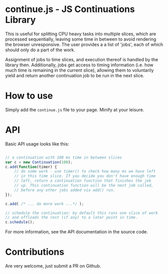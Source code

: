 continue.js - JS Continuations Library
================================================

This is useful for splitting CPU heavy tasks into multiple slices, which are processed sequentially, leaving some time in between to avoid rendering the browser unresponsive. The user provides a a list of 'jobs', each of which should only do a part of the work. 

Assignment of jobs to time slices, and execution thereof is handled by the library then. Additionally, jobs get access to timing information (i.e. how much time is remaining in the current slice), allowing them to voluntarily yield and return another continuation job to be run in the next slice.

How to use
====

Simply add the `continue.js` file to your page. Minify at your leisure.

API
====

Basic API usage looks like this:
```javascript

// a continuation with 100 ms time in between slices
var c = new Continuation(100);
c.add(function(timer) {
    // do some work - use timer() to check how many ms we have left 
    // in this time slice. If you decide you don't have enough time
    // left, return a continuation function that finishes the job
    // up. This continuation function will be the next job called,
    // before any other jobs added via add() run.
});

c.add( /* ... do more work ...*/ );

// schedule the continuation: by default this runs one slice of work 
// and offloads the rest (if any) to a later point in time. 
c.schedule();
```
For more information, see the API documentation in the source code.

Contributions
====

Are very welcome, just submit a PR on Github.
